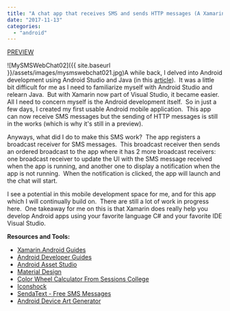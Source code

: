 ```yaml
---
title: "A chat app that receives SMS and sends HTTP messages (A Xamarin Android App Preview)"
date: "2017-11-13"
categories: 
  - "android"
---
```


[PREVIEW](https://rodansotto.github.io/projects/mysmswebchatpreview.html)

![MySMSWebChat02]({{ site.baseurl }}/assets/images/mysmswebchat021.jpg)A while back, I delved into Android development using Android Studio and Java (in this [article](https://rodansotto.wordpress.com/2014/03/18/android-development-main-method-application-lifecycle-and-event-handling/)).  It was a little bit difficult for me as I need to familiarize myself with Android Studio and relearn Java.  But with Xamarin now part of Visual Studio, it became easier.  All I need to concern myself is the Android development itself.  So in just a few days, I created my first usable Android mobile application.  This app can now receive SMS messages but the sending of HTTP messages is still in the works (which is why it's still in a preview).

Anyways, what did I do to make this SMS work?  The app registers a broadcast receiver for SMS messages.  This broadcast receiver then sends an ordered broadcast to the app where it has 2 more broadcast receivers: one broadcast receiver to update the UI with the SMS message received when the app is running, and another one to display a notification when the app is not running.  When the notification is clicked, the app will launch and the chat will start.

I see a potential in this mobile development space for me, and for this app which I will continually build on.  There are still a lot of work in progress here.  One takeaway for me on this is that Xamarin does really help you develop Android apps using your favorite language C# and your favorite IDE Visual Studio.

**Resources and Tools:**

- [Xamarin.Android Guides](https://developer.xamarin.com/guides/android/)
- [Android Developer Guides](https://developer.android.com/develop/index.html)
- [Android Asset Studio](https://romannurik.github.io/AndroidAssetStudio/index.html)
- [Material Design](https://material.io/)
- [Color Wheel Calculator From Sessions College](https://www.sessions.edu/color-calculator/)
- [Iconshock](https://www.iconshock.com/)
- [SendaText - Free SMS Messages](https://www.sendatext.co/Canada)
- [Android Device Art Generator](https://developer.android.com/distribute/marketing-tools/device-art-generator.html)

